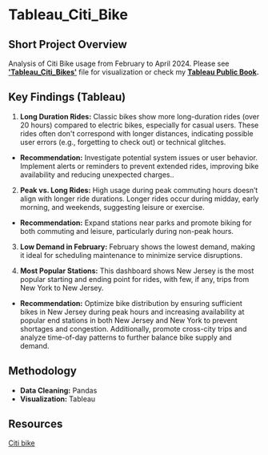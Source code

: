 # Tableau_Citi_Bike

## Short Project Overview
Analysis of Citi Bike usage from February to April 2024.
Please see **['Tableau_Citi_Bikes'](https://github.com/LegallyNotBlonde/Tableau_Citi_Bike/blob/main/Tableau_Citi_Bikes.twbx)** file for visualization or check my **[Tableau Public Book](https://public.tableau.com/app/profile/sabrina.linden/viz/Book4_17254336170670/MainStory?publish=yes).**

## Key Findings (Tableau)

1. **Long Duration Rides:** Classic bikes show more long-duration rides (over 20 hours) compared to electric bikes, especially for casual users. These rides often don't correspond with longer distances, indicating possible user errors (e.g., forgetting to check out) or technical glitches.

* **Recommendation:** Investigate potential system issues or user behavior. Implement alerts or reminders to prevent extended rides, improving bike availability and reducing unexpected charges..

2. **Peak vs. Long Rides:** High usage during peak commuting hours doesn’t align with longer ride durations. Longer rides occur during midday, early morning, and weekends, suggesting leisure or exercise.
* **Recommendation:**  Expand stations near parks and promote biking for both commuting and leisure, particularly during non-peak hours.


3. **Low Demand in February:** February shows the lowest demand, making it ideal for scheduling maintenance to minimize service disruptions.

4. **Most Popular Stations:** This dashboard shows New Jersey is the most popular starting and ending point for rides, with few, if any, trips from New York to New Jersey.
* **Recommendation:**  Optimize bike distribution by ensuring sufficient bikes in New Jersey during peak hours and increasing availability at popular end stations in both New Jersey and New York to prevent shortages and congestion. Additionally, promote cross-city trips and analyze time-of-day patterns to further balance bike supply and demand.


## Methodology
* **Data Cleaning:** Pandas
* **Visualization:** Tableau

## Resources
[Citi bike](https://citibikenyc.com/system-data)
